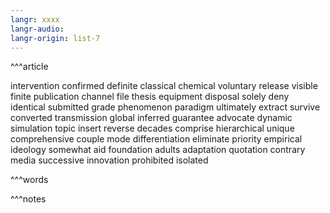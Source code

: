 ```yaml
---
langr: xxxx
langr-audio: 
langr-origin: list-7
---
```


^^^article

intervention 
 confirmed 
 definite 
 classical 
 chemical 
 voluntary 
 release 
 visible 
 finite 
 publication 
 channel 
 file 
 thesis 
 equipment 
 disposal 
 solely 
 deny 
 identical 
 submitted 
 grade 
 phenomenon 
 paradigm 
 ultimately 
 extract 
 survive 
 converted 
 transmission 
 global 
 inferred 
 guarantee 
 advocate 
 dynamic 
 simulation 
 topic 
 insert 
 reverse 
 decades 
 comprise 
 hierarchical 
 unique 
 comprehensive 
 couple 
 mode 
 differentiation 
 eliminate 
 priority 
 empirical 
 ideology 
 somewhat 
 aid 
 foundation 
 adults 
 adaptation 
 quotation 
 contrary 
 media 
 successive 
 innovation 
 prohibited 
 isolated 


^^^words



^^^notes

